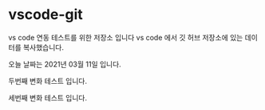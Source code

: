 # vscode-git
vs code  연동 테스트를 위한 저장소 입니다
vs code 에서 깃 허브 저장소에 있는 데이터를 복사했습니다.

오늘 날짜는 2021년 03월 11일 입니다.

두번째 변화 테스트 입니다. 

세번째 변화 테스트 입니다.

